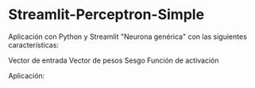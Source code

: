 # Streamlit-Perceptron-Simple
Aplicación con Python y Streamlit "Neurona genérica" con las siguientes características:

Vector de entrada
Vector de pesos
Sesgo
Función de activación

Aplicación: 

